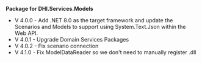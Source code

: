 **Package for DHI.Services.Models**

- V 4.0.0 - Add .NET 8.0 as the target framework and update the Scenarios and Models to support using System.Text.Json within the Web API.
- V 4.0.1 - Upgrade Domain Services Packages
- V 4.0.2 - Fix scenario connection
- V 4.1.0 - Fix ModelDataReader so we don't need to manually register .dll
